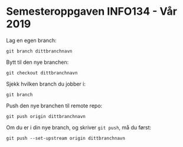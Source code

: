 # Semesteroppgaven INFO134 - Vår 2019

Lag en egen branch:
```
git branch dittbranchnavn
```

Bytt til den nye branchen:
```
git checkout dittbranchnavn
```

Sjekk hvilken branch du jobber i:
```
git branch
```

Push den nye branchen til remote repo:
```
git push origin dittbranchnavn
```

Om du er i din nye branch, og skriver `git push`, må du først:
```
git push --set-upstream origin dittbranchnavn
```
